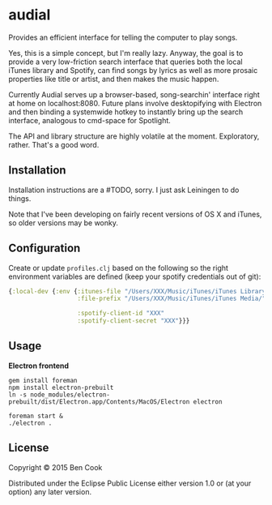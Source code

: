 # audial

Provides an efficient interface for telling the computer to play songs.

Yes, this is a simple concept, but I'm really lazy. Anyway, the goal is to provide a very low-friction search interface that queries both the local iTunes library and Spotify, can find songs by lyrics as well as more prosaic properties like title or artist, and then makes the music happen.

Currently Audial serves up a browser-based, song-searchin' interface right at home
on localhost:8080.
Future plans involve desktopifying with Electron and then binding a systemwide
hotkey to instantly bring up the search interface, analogous to cmd-space for Spotlight.

The API and library structure are highly volatile at the moment. Exploratory, rather.
That's a good word.

## Installation

Installation instructions are a #TODO, sorry. I just ask Leiningen to do things.

Note that I've been developing on fairly recent versions of OS X and iTunes, so
older versions may be wonky.

## Configuration

Create or update `profiles.clj` based on the following so the right
environment variables are defined (keep your spotify credentials out of git):

```clojure
{:local-dev {:env {:itunes-file "/Users/XXX/Music/iTunes/iTunes Library.xml"
                   :file-prefix "/Users/XXX/Music/iTunes/iTunes Media/"

                   :spotify-client-id "XXX"
                   :spotify-client-secret "XXX"}}}
```

## Usage

**Electron frontend**

    gem install foreman
    npm install electron-prebuilt
    ln -s node_modules/electron-prebuilt/dist/Electron.app/Contents/MacOS/Electron electron
    
    foreman start &
    ./electron .


## License

Copyright © 2015 Ben Cook

Distributed under the Eclipse Public License either version 1.0 or (at
your option) any later version.
